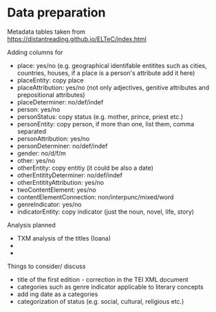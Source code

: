 # Data preparation

Metadata tables taken from https://distantreading.github.io/ELTeC/index.html

Adding columns for  
- place: yes/no	(e.g. geographical identifable entitites such as cities, countries, houses, if a place is a person's attribute add it here)
- placeEntity: copy place 
- placeAttribution: yes/no (not only adjectives, genitive attributes and prepositional attributes)
- placeDeterminer: no/def/indef
- person: yes/no
- personStatus: copy status (e.g. mother, prince, priest etc.)
- personEntity: copy person, if more than one, list them, comma separated
- personAttribution: yes/no
- personDeterminer: no/def/indef
- gender: no/d/f/m
- other: yes/no
- otherEntity: copy entitiy (it could be also a date)
- otherEntitityDeterminer: no/def/indef	
- otherEntitityAttribution: yes/no
- twoContentElement: yes/no
- contentElementConnection: non/interpunc/mixed/word
- genreIndicator: yes/no
- indicatorEntity: copy indicator (just the noun, novel, life, story)

Analysis planned
- TXM analysis of the titles (Ioana)
- 
- 
 
Things to consider/ discuss
- title of the first edition - correction in the TEI XML document
- categories such as genre indicator applicable to literary concepts
- add ing date as a categories
- categorization of status (e.g. social, cultural, religious etc.)
